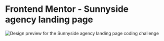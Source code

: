 # Frontend Mentor - Sunnyside agency landing page

![Design preview for the Sunnyside agency landing page coding challenge](./src/assets/design/desktop-preview.jpg)



